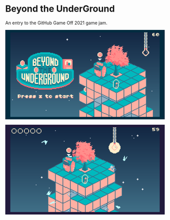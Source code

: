 # Beyond the UnderGround 

An entry to the GitHub Game Off 2021 game jam.

![](media/screen22.png)

![](media/screen17.gif)
